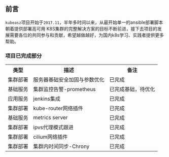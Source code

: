 ## 前言

`kubeasz`项目开始于`2017.11`，半年多时间以来，从最开始单一的ansible部署脚本朝着提供部署高可用 K8S集群的完整解决方案的目标不断前进，接下去项目的发展需要各位的共同参与和贡献，希望越做越好，为国内k8s学习、实践者提供更多帮助。

### 项目已完成部分

<table border="0">
    <tr>
        <th>类型</th>
        <th>描述</th>
        <th>备注</th>
    </tr>
    <tr>
        <td>集群部署</td>
        <td>服务器基础安全加固与参数优化</td>
        <td>已完成</td>
    </tr>
    <tr>
        <td>基础服务</td>
        <td>集群监控告警-prometheus</td>
        <td>已完成基础，待优化</td>
    </tr>
    <tr>
        <td>应用服务</td>
        <td>jenkins集成</td>
        <td>已完成</td>
    </tr>
    <tr>
        <td>集群部署</td>
        <td>kube-router网络插件</td>
        <td>已完成</td>
    </tr>
    <tr>
        <td>基础服务</td>
        <td>metrics server</td>
        <td>已完成</td>
    </tr>
    <tr>
        <td>集群部署</td>
        <td>ipvs代理模式跟进</td>
        <td>已完成</td>
    </tr>
    <tr>
        <td>集群部署</td>
        <td>cilium网络插件</td>
        <td>已完成</td>
    </tr>
    <tr>
        <td>集群部署</td>
        <td>集群内时间同步-Chrony</td>
        <td>已完成</td>
    </tr>
</table>


